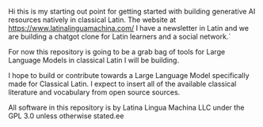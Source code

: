  Hi this is my starting out point for getting started with building generative AI resources natively in classical Latin. The website at https://www.latinalinguamachina.com/ I have a newsletter in Latin and we are building a chatgot clone for Latin learners and a social network.`

For now this repository is going to be a grab bag of tools for Large Language Models in classical Latin I will be building. 

I hope to build or contribute towards a Large Language Model specifically made for Classical Latin. I expect to insert all of the available classical literature and vocabulary from open source sources. 

All software in this repository is by Latina Lingua Machina LLC under the GPL 3.0 unless otherwise stated.ee
